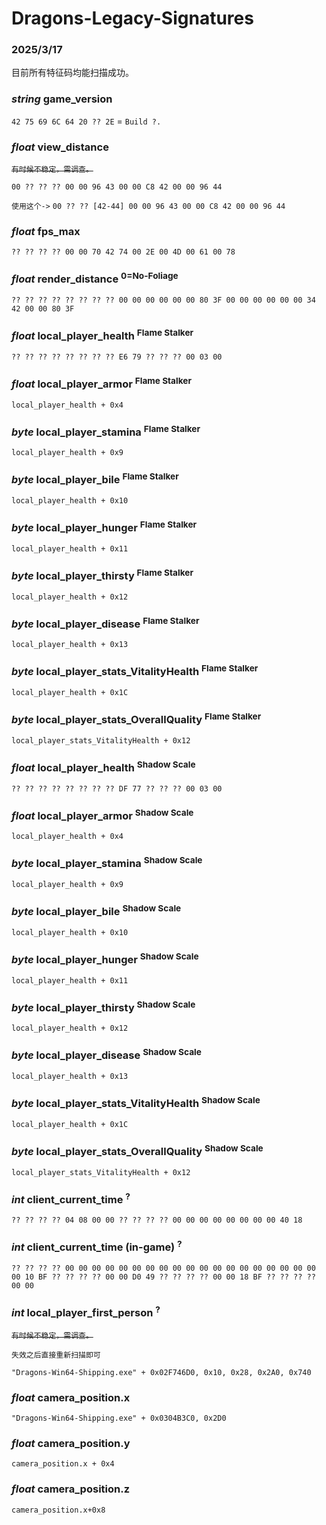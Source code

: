 # Dragons-Legacy-Signatures

### 2025/3/17

目前所有特征码均能扫描成功。

### *string* game_version
`42 75 69 6C 64 20 ?? 2E` = `Build ?.`

### *float* view_distance
~~`有时候不稳定，需调查。`~~

`00 ?? ?? ?? 00 00 96 43 00 00 C8 42 00 00 96 44`

`使用这个->` `00 ?? ?? [42-44] 00 00 96 43 00 00 C8 42 00 00 96 44`

### *float* fps_max
`?? ?? ?? ?? 00 00 70 42 74 00 2E 00 4D 00 61 00 78`

### *float* render_distance <sup>0=No-Foliage</sup>
`?? ?? ?? ?? ?? ?? ?? ?? 00 00 00 00 00 00 80 3F 00 00 00 00 00 00 34 42 00 00 80 3F`

### *float* local_player_health <sup>Flame Stalker<sup>
`?? ?? ?? ?? ?? ?? ?? ?? E6 79 ?? ?? ?? 00 03 00`

### *float* local_player_armor <sup>Flame Stalker<sup>
`local_player_health + 0x4`

### *byte* local_player_stamina <sup>Flame Stalker<sup>
`local_player_health + 0x9`

### *byte* local_player_bile <sup>Flame Stalker<sup>
`local_player_health + 0x10`

### *byte* local_player_hunger <sup>Flame Stalker<sup>
`local_player_health + 0x11`

### *byte* local_player_thirsty <sup>Flame Stalker<sup>
`local_player_health + 0x12`

### *byte* local_player_disease <sup>Flame Stalker<sup>
`local_player_health + 0x13`

### *byte* local_player_stats_VitalityHealth <sup>Flame Stalker<sup>
`local_player_health + 0x1C`

### *byte* local_player_stats_OverallQuality <sup>Flame Stalker<sup>
`local_player_stats_VitalityHealth + 0x12`

### *float* local_player_health <sup>Shadow Scale<sup>
`?? ?? ?? ?? ?? ?? ?? ?? DF 77 ?? ?? ?? 00 03 00`

### *float* local_player_armor <sup>Shadow Scale<sup>
`local_player_health + 0x4`

### *byte* local_player_stamina <sup>Shadow Scale<sup>
`local_player_health + 0x9`

### *byte* local_player_bile <sup>Shadow Scale<sup>
`local_player_health + 0x10`

### *byte* local_player_hunger <sup>Shadow Scale<sup>
`local_player_health + 0x11`

### *byte* local_player_thirsty <sup>Shadow Scale<sup>
`local_player_health + 0x12`

### *byte* local_player_disease <sup>Shadow Scale<sup>
`local_player_health + 0x13`

### *byte* local_player_stats_VitalityHealth <sup>Shadow Scale<sup>
`local_player_health + 0x1C`

### *byte* local_player_stats_OverallQuality <sup>Shadow Scale<sup>
`local_player_stats_VitalityHealth + 0x12`

### *int* client_current_time <sup>?</sup>
`?? ?? ?? ?? 04 08 00 00 ?? ?? ?? ?? 00 00 00 00 00 00 00 00 40 18`

### *int* client_current_time (in-game) <sup>?</sup>
`?? ?? ?? ?? 00 00 00 00 00 00 00 00 00 00 00 00 00 00 00 00 00 00 00 00 10 BF ?? ?? ?? ?? 00 00 D0 49 ?? ?? ?? ?? 00 00 18 BF ?? ?? ?? ?? 00 00`

### *int* local_player_first_person <sup>?</sup>
~~`有时候不稳定，需调查。`~~

`失效之后直接重新扫描即可`

`"Dragons-Win64-Shipping.exe" + 0x02F746D0, 0x10, 0x28, 0x2A0, 0x740`

### *float* camera_position.x

`"Dragons-Win64-Shipping.exe" + 0x0304B3C0, 0x2D0`

### *float* camera_position.y

`camera_position.x + 0x4`

### *float* camera_position.z

`camera_position.x+0x8`
